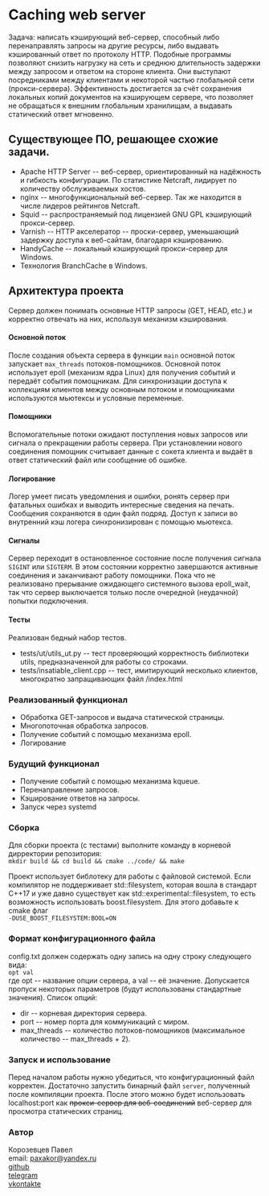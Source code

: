 # Caching web server
Задача: написать кэширующий веб-сервер, способный либо перенаправлять запросы на другие ресурсы, либо выдавать кэшированный ответ по протоколу HTTP.
Подобные программы позволяют снизить нагрузку на сеть и среднюю длительность задержки между запросом и ответом на стороне клиента. Они выступают посредниками между клиентами и некоторой частью глобальной сети (прокси-сервера). Эффективность достигается за счёт сохранения локальных копий документов на кэширующем сервере, что позволяет не обращаться к внешним глобальным хранилищам, а выдавать статический ответ мгновенно.

## Существующее ПО, решающее схожие задачи.
* Apache HTTP Server -- веб-сервер, ориентированный на надёжность и гибкость конфигурации. По статистике Netcraft, лидирует по количеству обслуживаемых хостов.
* nginx -- многофункциональный веб-сервер. Так же находится в числе лидеров рейтингов Netcraft.
* Squid -- распространяемый под лицензией GNU GPL кэширующий прокси-сервер.
* Varnish -- HTTP акселератор -- проски-сервер, уменьшающий задержку доступа к веб-сайтам, благодаря кэшированию.
* HandyCache -- локальный кэширующий прокси-сервер для Windows.
* Технология BranchCache в Windows.

## Архитектура проекта
Сервер должен понимать основные HTTP запросы (GET, HEAD, etc.) и корректно отвечать на них, используя механизм кэширования.
#### Основной поток
После создания объекта сервера в функции `main` основной поток запускает `max_threads` потоков-помощников. Основной поток использует epoll (механизм ядра Linux) для получения событий и передаёт события помощникам. Для синхронизации доступа к коллекциям клиентов между основным потоком и помощниками используются мьютексы и условные переменные.
#### Помощники
Вспомогательные потоки ожидают поступления новых запросов или сигнала о прекращении работы сервера. При установлении нового соединения помощник считывает данные с сокета клиента и выдаёт в ответ статический файл или сообщение об ошибке.
#### Логирование
Логер умеет писать уведомления и ошибки, ронять сервер при фатальных ошибках и выводить интересные сведения на печать. Сообщения сохраняются в один файл подряд. Доступ к записи во внутренний кэш логера синхронизирован с помощью мьютекса.
#### Сигналы
Сервер переходит в остановленное состояние после получения сигнала `SIGINT` или `SIGTERM`. В этом состоянии корректно завершаются активные соединения и заканчивают работу помощники. Пока что не реализовано прерывание ожидающего системного вызова epoll_wait, так что сервер выключается только после очередной (неудачной) попытки подключения.
#### Тесты
Реализован бедный набор тестов.
* tests/ut/utils_ut.py -- тест проверяющий корректность библиотеки utils, предназначенной для работы со строками.
* tests/insatiable_client.cpp -- тест, имитирующий несколько клиентов, многократно запращивающих файл /index.html

### Реализованный функционал
* Обработка GET-запросов и выдача статической страницы.
* Многопоточная обработка запросов.
* Получение событий с помощью механизма epoll.
* Логирование

### Будущий функционал
* Получение событий с помощью механизма kqueue.
* Перенаправление запросов.
* Кэширование ответов на запросы.
* Запуск через systemd

### Сборка
Для сборки проекта (с тестами) выполните команду в корневой дирректории репозитория:<br />
`mkdir build && cd build && cmake ../code/ && make`

Проект использует библотеку для работы с файловой системой. Если компилятор не поддерживает std::filesystem, которая вошла в стандарт C++17 и уже давно существует как std::experimental::filesystem, то есть возможность использовать boost.filesystem. Для этого добавьте к cmake флаг<br />
`-DUSE_BOOST_FILESYSTEM:BOOL=ON`

### Формат конфигурационного файла
config.txt должен содержать одну запись на одну строку следующего вида:<br />
`opt val`<br />
где opt -- название опции сервера, а val -- её значение. Допускается пропуск некоторых параметров (будут использованы стандартные значения). Список опций:
* dir -- корневая директория сервера.
* port -- номер порта для коммуникаций с миром.
* max_threads -- количество потоков-помощников (максимальное количество -- max_threads + 2).

### Запуск и использование
Перед началом работы нужно убедиться, что конфигурационный файл корректен. Достаточно запустить бинарный файл `server`, полученный после компиляции проекта. После этого можно будет использовать localhost:port как ~~прокси-сервер для веб-соединений~~ веб-сервер для просмотра статических страниц.

### Автор
Корозевцев Павел<br />
email: paxakor@yandex.ru<br />
[github](https://github.com/paxakor)<br />
[telegram](https://telegram.me/paxakor)<br />
[vkontakte](https://vk.com/paxakor)
